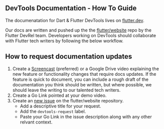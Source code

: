 ## DevTools Documentation - How To Guide
The documenatation for Dart & Flutter DevTools lives on [flutter.dev](https://docs.flutter.dev/development/tools/devtools/overview).

Our docs are written and pushed up the the [flutter/website](https://docs.flutter.dev/development/tools/devtools/overview)
repo by the Flutter DevRel team. Developers working on DevTools should collaborate with Flutter tech writers by following
the below workflow.

## How to request documentation updates

1. Create a [Screencast](chrome://extensions/?id=ccbdlfckiiklnpopmgihhnegpbcgceja) (preferred) or a Google Drive video
explaining the new feature or functionality changes that require docs updates. If the feature is quick to document, you
can include a rough draft of the documentation you think should be written, but where possible, we should leave the
writing to our talented tech writers.
2. Create a Go Link pointed at your demo video.
3. Create an [new issue](https://github.com/flutter/website/issues/new) on the flutter/website repository.
    - Add a descriptive title for your request.
    - Add the `devtools-request` label.
    - Paste your Go Link in the issue description along with any other relvant context.